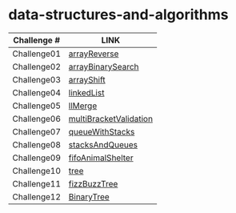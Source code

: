 # data-structures-and-algorithms

Challenge # | LINK 
------      | ----
Challenge01 | [arrayReverse](https://github.com/Balqees-401-advanced-javascript/data-structures-and-algorithms/tree/master/challenges/arrayReverse)
Challenge02 | [arrayBinarySearch](https://github.com/Balqees-401-advanced-javascript/data-structures-and-algorithms/tree/master/challenges/arrayBinarySearch)
Challenge03 | [arrayShift](https://github.com/Balqees-401-advanced-javascript/data-structures-and-algorithms/tree/master/challenges/arrayShift)
Challenge04 | [linkedList](https://github.com/Balqees-401-advanced-javascript/data-structures-and-algorithms/tree/master/challenges/linkedList)
Challenge05 | [llMerge](https://github.com/Balqees-401-advanced-javascript/data-structures-and-algorithms/tree/master/challenges/llMerge)
Challenge06 | [multiBracketValidation](https://github.com/Balqees-401-advanced-javascript/data-structures-and-algorithms/tree/master/challenges/multiBracketValidation)
Challenge07 | [queueWithStacks](https://github.com/Balqees-401-advanced-javascript/data-structures-and-algorithms/tree/master/challenges/queueWithStacks)
Challenge08 | [stacksAndQueues](https://github.com/Balqees-401-advanced-javascript/data-structures-and-algorithms/tree/master/challenges/stacksAndQueues)
Challenge09 | [fifoAnimalShelter](https://github.com/Balqees-401-advanced-javascript/data-structures-and-algorithms/tree/master/challenges/fifoAnimalShelter)
Challenge10 | [tree](https://github.com/Balqees-401-advanced-javascript/data-structures-and-algorithms/tree/master/challenges/tree)
Challenge11 | [fizzBuzzTree](https://github.com/Balqees-401-advanced-javascript/data-structures-and-algorithms/tree/master/challenges/fizzBuzzTree)
Challenge12 | [BinaryTree](https://github.com/Balqees-401-advanced-javascript/data-structures-and-algorithms/tree/master/challenges/BinaryTree)